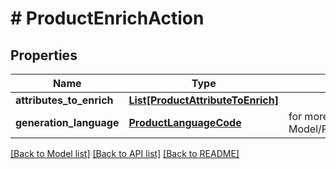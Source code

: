 # # ProductEnrichAction


## Properties 


Name | Type | Description | Notes
------------ | ------------- | ------------- | -------------
**attributes_to_enrich**| [**List[ProductAttributeToEnrich]**](ProductAttributeToEnrich.md) |   | [optional]
**generation_language**| [**ProductLanguageCode**](ProductLanguageCode.md) |  for more information please, see Model/ProductLanguageCode.php  | [optional] [default to ProductLanguageCode.UNKNOWN]


[[Back to Model list]](../../README.md#models) [[Back to API list]](../../README.md#endpoints) [[Back to README]](../../README.md)

